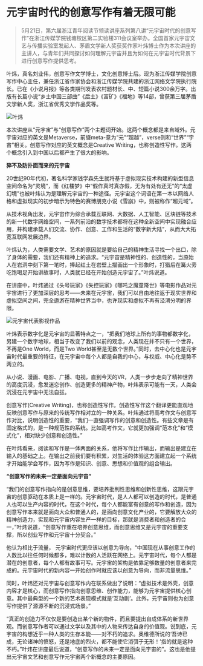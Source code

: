 # 元宇宙时代的创意写作有着无限可能 

> 5月21日，第六届浙江青年阅读节领读讲座系列第八讲“元宇宙时代的创意写作”在浙江传媒学院钱塘校区第二实验楼311会议室举办。全国首家元宇宙文艺与传播实验室发起人、茅盾文学新人奖获奖作家叶炜博士作为本次讲座的主讲人，与青年们共同探讨如何理解元宇宙并且为如何在元宇宙时代背景下进行创意写作提供思考。

叶炜，真名刘业伟，创意写作文学博士，文化创意博士后。现为浙江传媒学院创意写作中心主任，兼任浙江省作家协会和浙江传媒学院共建的浙江网络文学院执行院长。已在《小说月报》等各类期刊发表农村题材长、中、短篇小说300余万字。出版有长篇小说“乡土中国三部曲”《后土》《富矿》《福地》等14部，曾获第三届茅盾文学新人奖，浙江省优秀文学作品奖等。

![叶炜](https://p6.itc.cn/q_70/images03/20220524/256cc6b4e590459fa2e85a22ed01fcc2.jpeg)

本次讲座从“元宇宙”与“创意写作”两个主题词开始。这两个概念都是来自域外。元宇宙对应的英文是Metaverse，前缀meta-意为“元”“超越”，verse则和“世界”“宇宙”相关。创意写作对应的英文概念是Creative Writing，也称创造性写作。这两个概念引入到中国以后都产生了很大的影响。

**猝不及防扑面而来的元宇宙**

20世纪90年代初，著名科学家钱学森先生就将基于虚拟现实技术构建的新型信息空间命名为“灵境”，而《红楼梦》中“假作真时真亦假，无为有处有还无”的“太虚幻境”也被叶炜认为是理解元宇宙的一种途径。元宇宙这个词语在第一本以网络人格和虚拟现实的初步暗示为特色的赛博朋克小说《雪崩》中，则被称作“超元域”。

从技术视角出发，元宇宙作为综合承载互联网、大数据、人工智能、区块链等技术的新一代数字网络空间，一系列前沿的数字技术都将在这种全新空间中实现融合应用，并构建承载人们交流、协作、创意、工作和生活的“数字新大陆”，从而大大拓宽互联网发展边界。    

叶炜认为，人类需要文学、艺术的原因就是要给自己的精神生活寻找一个出口，除了身体的需要，我们还有精神上的追求。“元宇宙是精神性的、创造性的，当原始人在岩洞中刻下第一笔时，捧起红土在岩壁上描画出一个形象时，打猎后在篝火旁吃饱喝足开始讲故事时，人类就已经在开始创造元宇宙了。”叶炜说道。

在讲座中，叶炜通过《头号玩家》《失控玩家》《哪吒之魔童降世》等电影作品对元宇宙进行了更加深层的思考——未来在元宇宙，我们可以自由地往返于现实世界和虚拟空间之间，完全遨游在精神世界当中，也许现实和虚拟不再有泾渭分明的界限。

![元宇宙代表影视作品](https://p0.itc.cn/q_70/images03/20220524/0340d411594e4b97bd6790d0eaf74368.png)

叶炜表示数字化是元宇宙的显著特点之一，“把我们地球上所有的事物都数字化，另建一个数字地球，相当于改变了我们以前的观念，人类现在并不只有一个世界，不再是One World，而是Two World甚至是无数个世界。”同时，去中心化也是元宇宙时代最重要的特征，在元宇宙中每个人都是自我的中心，与权威、中心化是势不两立的。

从小说、漫画、电影、广播、电视，直到今天的VR，人类一步步走向了精神世界的高度沉浸，愈发迷恋创作、创造更多的精神产物，叶炜表示可能有一天，人类会沉浸在元宇宙中无法自拔。

创意写作(Creative Writing)，也称创造性写作。创造性写作这个翻译更能直观地反映创意写作与原来的传统写作相对立的一种关系。叶炜通过将高考作文与创意写作对比，说明创造性的重要，“我们一直强调写作的创意和创造性。有些文章是有固定格式的，是一种规范性的系统。比如高考作文，它就更加强调“范本化”和“模式化”，相对缺少创意和创造性。”

在叶炜看来，阅读和写作是一体两面的关系，他将写作比作输出，而输出是建立在输入的基础之上。在输出之前我们要有积累，对生活的体验这方面建立起一个系统才开始能学会写作，因为写作是知识、创意、思想和价值观的组合输出。

**“创意写作的未来一定是面向元宇宙”**

“我们的创意写作指向的是创意思维，要培养批判性思维和创新性思维，这跟元宇宙的创意驱动在本质上是一样的。元宇宙时代，是人人都可以创造的时代，是普通人也可以生产内容的时代，在这个时代，每个人都能富有创意的写作和创造，因为创意写作本来就是面向大众和普通人的，是面向创意文化产业的，它要解放大众的精神创造力，实现和元宇宙内容生产一样的目标，那就是消费者和创造者的合一，”叶炜说道，“创意写作重在培养创意思维，而创意思维又是元宇宙的重要支撑，所以创业写作和元宇宙十分契合。”

他认为相比于流量， 元宇宙时代更应该以创意为导向，“中国现在从事创意工作的人数比以往任何时候都多，难以计数的人活跃在网络上。元宇宙时代，每个人都是潜在的创意者，每个人都有故事可写。元宇宙的架构是依靠足够数量的创意者来完成的。元宇宙时代的新内容一开始创作时就应该以创意为导向，而非流量思维。”

同时，叶炜还对元宇宙与创意写作内在联系做出了说明：“虚拟技术是外壳，创意内容才是核心，而创意写作指向创意思维、创作能力，能够为元宇宙提供核心创意。其中最典型的一个新的艺术表现模式就是‘互动剧’。此外，元宇宙则也为创意写作提供了源源不断的沉浸式场景。”

“真正的创造力不仅仅是要创造出某个新的物件，而且要提出自成体系的新世界观。而创意写作者可以通过文学以及其中的人物来传达自身的价值观。说到底，元宇宙的构想近乎一种人类的生存本能——对不朽的追求。奥维德所说的‘吾诗已成，无论诸神的愤怒，还是地底的烈火，都不能使它消弭于无形！’指的就是这种不朽。”叶炜在讲座最后说道，“创意写作的未来一定是面向元宇宙的”。这也是他提出元宇宙文艺和创意写作元宇宙两个新概念的主要原因。